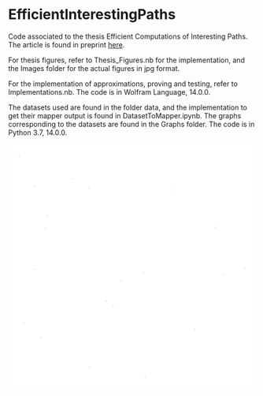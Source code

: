 # EfficientInterestingPaths
Code associated to the thesis Efficient Computations of Interesting Paths. The article is found in preprint [here](https://www.overleaf.com/read/qgnhrpfnmsdz#9c0884).

For thesis figures, refer to Thesis_Figures.nb for the implementation, and the Images folder for the actual figures in jpg format.

For the implementation of approximations, proving and testing, refer to Implementations.nb.
The code is in Wolfram Language, 14.0.0.

The datasets used are found in the folder data, and the implementation to get their mapper output is found in DatasetToMapper.ipynb.
The graphs corresponding to the datasets are found in the Graphs folder.
The code is in Python 3.7, 14.0.0.

![2 dimensional simplex demonstrating the persistent homology of a random dataset](https://github.com/MarkCycVic/EfficientInterestingPaths/blob/main/Images/complex2poly.gif?raw=true)
